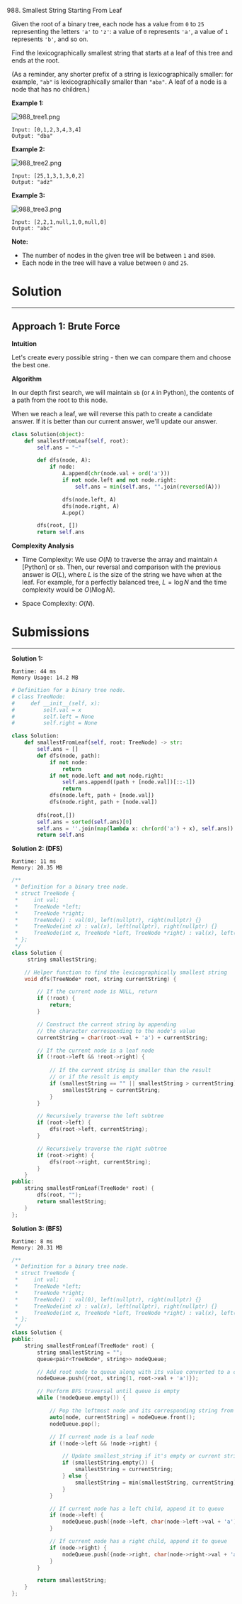 988. Smallest String Starting From Leaf

Given the root of a binary tree, each node has a value from `0` to `25` representing the letters `'a'` to `'z'`: a value of `0` represents `'a'`, a value of `1` represents `'b'`, and so on.

Find the lexicographically smallest string that starts at a leaf of this tree and ends at the root.

(As a reminder, any shorter prefix of a string is lexicographically smaller: for example, `"ab"` is lexicographically smaller than `"aba"`.  A leaf of a node is a node that has no children.)

 

**Example 1:**

![988_tree1.png](img/988_tree1.png)
```
Input: [0,1,2,3,4,3,4]
Output: "dba"
```

**Example 2:**

![988_tree2.png](img/988_tree2.png)
```
Input: [25,1,3,1,3,0,2]
Output: "adz"
```

**Example 3:**

![988_tree3.png](img/988_tree3.png)
```
Input: [2,2,1,null,1,0,null,0]
Output: "abc"
```

**Note:**

* The number of nodes in the given tree will be between `1` and `8500`.
* Each node in the tree will have a value between `0` and `25`.

# Solution
---
## Approach 1: Brute Force
**Intuition**

Let's create every possible string - then we can compare them and choose the best one.

**Algorithm**

In our depth first search, we will maintain `sb` (or `A` in Python), the contents of a path from the root to this node.

When we reach a leaf, we will reverse this path to create a candidate answer. If it is better than our current answer, we'll update our answer.

```python
class Solution(object):
    def smallestFromLeaf(self, root):
        self.ans = "~"

        def dfs(node, A):
            if node:
                A.append(chr(node.val + ord('a')))
                if not node.left and not node.right:
                    self.ans = min(self.ans, "".join(reversed(A)))

                dfs(node.left, A)
                dfs(node.right, A)
                A.pop()

        dfs(root, [])
        return self.ans
```

**Complexity Analysis**

* Time Complexity: We use $O(N)$ to traverse the array and maintain `A` [Python] or `sb`. Then, our reversal and comparison with the previous answer is $O(L)$, where $L$ is the size of the string we have when at the leaf. For example, for a perfectly balanced tree, $L = \log N$ and the time complexity would be $O(N \log N)$.

* Space Complexity: $O(N)$.

# Submissions
---
**Solution 1:**
```
Runtime: 44 ms
Memory Usage: 14.2 MB
```
```python
# Definition for a binary tree node.
# class TreeNode:
#     def __init__(self, x):
#         self.val = x
#         self.left = None
#         self.right = None

class Solution:
    def smallestFromLeaf(self, root: TreeNode) -> str:
        self.ans = []
        def dfs(node, path):
            if not node:
                return
            if not node.left and not node.right:
                self.ans.append((path + [node.val])[::-1])
                return
            dfs(node.left, path + [node.val])
            dfs(node.right, path + [node.val])
            
        dfs(root,[])
        self.ans = sorted(self.ans)[0]
        self.ans = ''.join(map(lambda x: chr(ord('a') + x), self.ans))
        return self.ans
```

**Solution 2: (DFS)**
```
Runtime: 11 ms
Memory: 20.35 MB
```
```c++
/**
 * Definition for a binary tree node.
 * struct TreeNode {
 *     int val;
 *     TreeNode *left;
 *     TreeNode *right;
 *     TreeNode() : val(0), left(nullptr), right(nullptr) {}
 *     TreeNode(int x) : val(x), left(nullptr), right(nullptr) {}
 *     TreeNode(int x, TreeNode *left, TreeNode *right) : val(x), left(left), right(right) {}
 * };
 */
class Solution {
     string smallestString;

    // Helper function to find the lexicographically smallest string
    void dfs(TreeNode* root, string currentString) {

        // If the current node is NULL, return
        if (!root) {
            return;
        }

        // Construct the current string by appending 
        // the character corresponding to the node's value
        currentString = char(root->val + 'a') + currentString; 

        // If the current node is a leaf node
        if (!root->left && !root->right) { 
            
            // If the current string is smaller than the result 
            // or if the result is empty
            if (smallestString == "" || smallestString > currentString) { 
                smallestString = currentString;
            }
        }

        // Recursively traverse the left subtree
        if (root->left) {
            dfs(root->left, currentString);
        }

        // Recursively traverse the right subtree
        if (root->right) {
            dfs(root->right, currentString);
        }
    }
public:
    string smallestFromLeaf(TreeNode* root) {
        dfs(root, "");
        return smallestString;
    }
};
```

**Solution 3: (BFS)**
```
Runtime: 8 ms
Memory: 20.31 MB
```
```c++
/**
 * Definition for a binary tree node.
 * struct TreeNode {
 *     int val;
 *     TreeNode *left;
 *     TreeNode *right;
 *     TreeNode() : val(0), left(nullptr), right(nullptr) {}
 *     TreeNode(int x) : val(x), left(nullptr), right(nullptr) {}
 *     TreeNode(int x, TreeNode *left, TreeNode *right) : val(x), left(left), right(right) {}
 * };
 */
class Solution {
public:
    string smallestFromLeaf(TreeNode* root) {
        string smallestString = "";
        queue<pair<TreeNode*, string>> nodeQueue;

        // Add root node to queue along with its value converted to a character
        nodeQueue.push({root, string(1, root->val + 'a')});

        // Perform BFS traversal until queue is empty
        while (!nodeQueue.empty()) {

            // Pop the leftmost node and its corresponding string from queue
            auto[node, currentString] = nodeQueue.front();
            nodeQueue.pop();

            // If current node is a leaf node
            if (!node->left && !node->right) {

                // Update smallest_string if it's empty or current string is smaller
                if (smallestString.empty()) {
                    smallestString = currentString;
                } else {
                    smallestString = min(smallestString, currentString);
                }
            }

            // If current node has a left child, append it to queue
            if (node->left) {
                nodeQueue.push({node->left, char(node->left->val + 'a') + currentString});
            }

            // If current node has a right child, append it to queue
            if (node->right) {
                nodeQueue.push({node->right, char(node->right->val + 'a') + currentString});
            }
        }

        return smallestString;
    }
};
```
